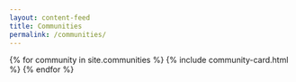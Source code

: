 ```yaml
---
layout: content-feed
title: Communities
permalink: /communities/
---
```


{% for community in site.communities %}
  {% include community-card.html %}
{% endfor %}
